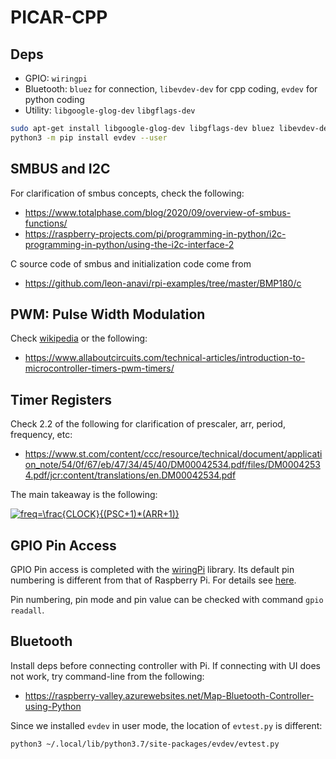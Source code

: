 # PICAR-CPP

## Deps

- GPIO: `wiringpi`
- Bluetooth: `bluez` for connection, `libevdev-dev` for cpp coding, `evdev` for python coding
- Utility: `libgoogle-glog-dev` `libgflags-dev`

```bash
sudo apt-get install libgoogle-glog-dev libgflags-dev bluez libevdev-dev wiringpi
python3 -m pip install evdev --user
```

## SMBUS and I2C

For clarification of smbus concepts, check the following:

- https://www.totalphase.com/blog/2020/09/overview-of-smbus-functions/
- https://raspberry-projects.com/pi/programming-in-python/i2c-programming-in-python/using-the-i2c-interface-2

C source code of smbus and initialization code come from

- https://github.com/leon-anavi/rpi-examples/tree/master/BMP180/c

## PWM: Pulse Width Modulation

Check [wikipedia](https://en.wikipedia.org/wiki/Pulse-width_modulation) or the following:

- https://www.allaboutcircuits.com/technical-articles/introduction-to-microcontroller-timers-pwm-timers/

## Timer Registers

Check 2.2 of the following for clarification of prescaler, arr, period, frequency, etc:

- https://www.st.com/content/ccc/resource/technical/document/application_note/54/0f/67/eb/47/34/45/40/DM00042534.pdf/files/DM00042534.pdf/jcr:content/translations/en.DM00042534.pdf

The main takeaway is the following:

<a href="https://www.codecogs.com/eqnedit.php?latex=freq=\frac{CLOCK}{(PSC&plus;1)*(ARR&plus;1)}" target="_blank"><img src="https://latex.codecogs.com/svg.latex?freq=\frac{CLOCK}{(PSC&plus;1)*(ARR&plus;1)}" title="freq=\frac{CLOCK}{(PSC+1)*(ARR+1)}" /></a>

## GPIO Pin Access

GPIO Pin access is completed with the [wiringPi](http://wiringpi.com/) library. Its default pin numbering is different from that of Raspberry Pi. For details see [here](http://wiringpi.com/pins/).

Pin numbering, pin mode and pin value can be checked with command `gpio readall`.

## Bluetooth

Install deps before connecting controller with Pi. If connecting with UI does not work, try command-line from the following:

- https://raspberry-valley.azurewebsites.net/Map-Bluetooth-Controller-using-Python

Since we installed `evdev` in user mode, the location of `evtest.py` is different:

```bash
python3 ~/.local/lib/python3.7/site-packages/evdev/evtest.py
```
